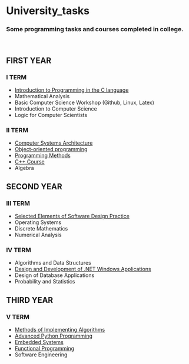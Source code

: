 # University_tasks
### Some programming tasks and courses completed in college.
<br>

## FIRST YEAR
### I TERM
- [Introduction to Programming in the C language](https://github.com/julgitt/University_tasks/tree/master/wstep_do_c)
- Mathematical Analysis
- Basic Computer Science Workshop (Github, Linux, Latex)
- Introduction to Computer Science
- Logic for Computer Scientists

### II TERM
- [Computer Systems Architecture](https://github.com/julgitt/University_tasks/tree/master/ask_assembly)
- [Object-oriented programming](https://github.com/julgitt/University_tasks/tree/master/programowanie_obiektowe)
- [Programming Methods](https://github.com/julgitt/University_tasks/tree/master/metody_programowania)
- [C++ Course](https://github.com/julgitt/University_tasks/tree/master/c%2B%2B)
- Algebra

## SECOND YEAR
### III TERM
- [Selected Elements of Software Design Practice](https://github.com/julgitt/University_tasks/tree/master/weppo)
- Operating Systems
- Discrete Mathematics
- Numerical Analysis

### IV TERM
- Algorithms and Data Structures
- [Design and Development of .NET Windows Applications](https://github.com/julgitt/University_tasks/tree/master/.net)
- Design of Database Applications
- Probability and Statistics

## THIRD YEAR
### V TERM
- [Methods of Implementing Algorithms](https://github.com/julgitt/University_tasks/tree/master/MIA)
- [Advanced Python Programming](https://github.com/julgitt/University_tasks/tree/master/Python)
- [Embedded Systems](https://github.com/julgitt/University_tasks/tree/master/Wbudowane)
- [Functional Programming](https://github.com/julgitt/University_tasks/tree/master/Funkcyjne)
- Software Engineering
  
